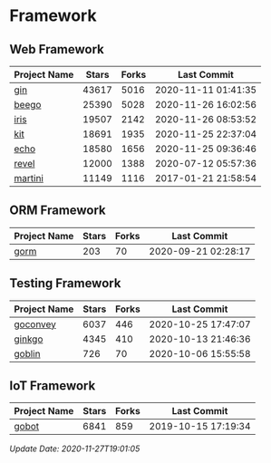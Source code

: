 # Framework

## Web Framework
| Project Name | Stars | Forks | Last Commit |
| ------------ | ----- | ----- | ----------- |
| [gin](https://github.com/gin-gonic/gin) | 43617 | 5016 | 2020-11-11 01:41:35 |
| [beego](https://github.com/astaxie/beego) | 25390 | 5028 | 2020-11-26 16:02:56 |
| [iris](https://github.com/kataras/iris) | 19507 | 2142 | 2020-11-26 08:53:52 |
| [kit](https://github.com/go-kit/kit) | 18691 | 1935 | 2020-11-25 22:37:04 |
| [echo](https://github.com/labstack/echo) | 18580 | 1656 | 2020-11-25 09:36:46 |
| [revel](https://github.com/revel/revel) | 12000 | 1388 | 2020-07-12 05:57:36 |
| [martini](https://github.com/go-martini/martini) | 11149 | 1116 | 2017-01-21 21:58:54 |

## ORM Framework
| Project Name | Stars | Forks | Last Commit |
| ------------ | ----- | ----- | ----------- |
| [gorm](https://github.com/jinzhu/gorm) | 203 | 70 | 2020-09-21 02:28:17 |

## Testing Framework
| Project Name | Stars | Forks | Last Commit |
| ------------ | ----- | ----- | ----------- |
| [goconvey](https://github.com/smartystreets/goconvey) | 6037 | 446 | 2020-10-25 17:47:07 |
| [ginkgo](https://github.com/onsi/ginkgo) | 4345 | 410 | 2020-10-13 21:46:36 |
| [goblin](https://github.com/franela/goblin) | 726 | 70 | 2020-10-06 15:55:58 |

## IoT Framework
| Project Name | Stars | Forks | Last Commit |
| ------------ | ----- | ----- | ----------- |
| [gobot](https://github.com/hybridgroup/gobot) | 6841 | 859 | 2019-10-15 17:19:34 |

*Update Date: 2020-11-27T19:01:05*